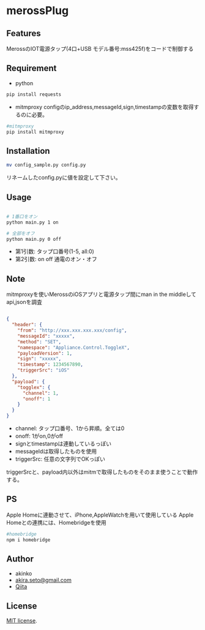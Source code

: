 # merossPlug

## Features
MerossのIOT電源タップ(4口+USB モデル番号:mss425f)をコードで制御する

## Requirement
- python

```bash
pip install requests

```

- mitmproxy
configのip_address,messageId,sign,timestampの変数を取得するのに必要。

```bash
#mitmproxy
pip install mitmproxy

```


## Installation
```bash
mv config_sample.py config.py 
```

リネームしたconfig.pyに値を設定して下さい。

## Usage

```bash

# 1番口をオン
python main.py 1 on

# 全部をオフ
python main.py 0 off

```

- 第1引数: タップ口番号(1-5, all:0)
- 第2引数: on off 通電のオン・オフ


## Note
mitmproxyを使いMerossのiOSアプリと電源タップ間にman in the middleしてapi,jsonを調査

```json

{
  "header": {
    "from": "http://xxx.xxx.xxx.xxx/config",
    "messageId": "xxxxx",
    "method": "SET",
    "namespace": "Appliance.Control.ToggleX",
    "payloadVersion": 1,
    "sign": "xxxxx",
    "timestamp": 1234567890,
    "triggerSrc": "iOS"
  },
  "payload": {
    "togglex": {
      "channel": 1,
      "onoff": 1
    }
  }
}

```

- channel: タップ口番号、1から昇順。全ては0
- onoff: 1がon,0がoff
- signとtimestampは連動しているっぽい
- messageIdは取得したものを使用
- triggerSrc: 任意の文字列でOKっぽい

triggerSrcと、payload内以外はmitmで取得したものをそのまま使うことで動作する。

## PS
Apple Homeに連動させて、iPhone,AppleWatchを用いて使用している
Apple Homeとの連携には、Homebridgeを使用

```bash
#homebridge
npm i homebridge

```


## Author

- akinko
- akira.seto@gmail.com
- [Qiita](https://qiita.com/akinko)


## License

[MIT license](https://en.wikipedia.org/wiki/MIT_License).
